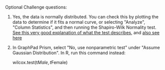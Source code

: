 Optional Challenge questions:
1) Yes, the data is normally distributed.  You can check this by plotting the data to determine if it fits a normal curve, or selecting "Analyze", "Column Statistics", and then running the Shapiro-Wilk Normality test.
[See this very good explanation of what the test describes](https://www.graphpad.com/guides/prism/7/statistics/index.htm?stat_howto_columnstatistics.htm), and [also see here](https://www.graphpad.com/guides/prism/7/statistics/index.htm?)
2) In GraphPad Prism, select "No, use nonparametric test" under "Assume Gaussian Distribution".  In R, run this command instead:

    wilcox.test(t$Male,t$Female)
